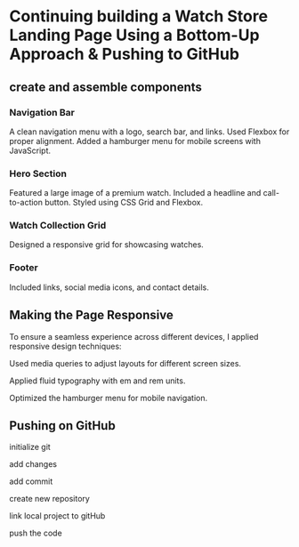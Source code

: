 # Continuing building a Watch Store Landing Page Using a Bottom-Up Approach & Pushing to GitHub
## create and assemble components 
### Navigation Bar
A clean navigation menu with a logo, search bar, and links.
Used Flexbox for proper alignment.
Added a hamburger menu for mobile screens with JavaScript.
### Hero Section
Featured a large image of a premium watch.
Included a headline and call-to-action button.
Styled using CSS Grid and Flexbox.
### Watch Collection Grid
Designed a responsive grid for showcasing watches.
### Footer
Included links, social media icons, and contact details.

## Making the Page Responsive
To ensure a seamless experience across different devices, I applied responsive design techniques:

 Used media queries to adjust layouts for different screen sizes.

 Applied fluid typography with em and rem units.
 
 Optimized the hamburger menu for mobile navigation.

 ## Pushing on GitHub
 initialize git

 add changes

 add commit

 create new repository

 link local project to gitHub

 push the code
